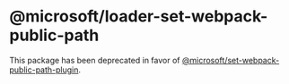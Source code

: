 # @microsoft/loader-set-webpack-public-path

This package has been deprecated in favor of [@microsoft/set-webpack-public-path-plugin](https://www.npmjs.com/package/@microsoft/set-webpack-public-path-plugin).
